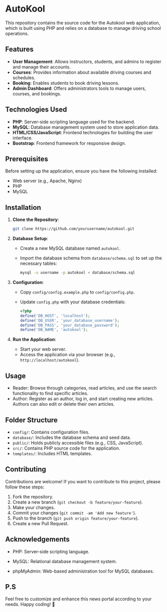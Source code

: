 # AutoKool

This repository contains the source code for the Autokool web application, which is built using PHP and relies on a database to manage driving school operations.

## Features

- **User Management**: Allows instructors, students, and admins to register and manage their accounts.
- **Courses**: Provides information about available driving courses and schedules.
- **Booking**: Enables students to book driving lessons.
- **Admin Dashboard**: Offers administrators tools to manage users, courses, and bookings.

## Technologies Used

- **PHP**: Server-side scripting language used for the backend.
- **MySQL**: Database management system used to store application data.
- **HTML/CSS/JavaScript**: Frontend technologies for building the user interface.
- **Bootstrap**: Frontend framework for responsive design.

## Prerequisites

Before setting up the application, ensure you have the following installed:

- Web server (e.g., Apache, Nginx)
- PHP
- MySQL

## Installation

1. **Clone the Repository**:

   ```bash
   git clone https://github.com/yourusername/autokool.git
   ```

2. **Database Setup**:

   - Create a new MySQL database named `autokool`.
   - Import the database schema from `database/schema.sql` to set up the necessary tables:

     ```bash
     mysql -u username -p autokool < database/schema.sql
     ```

3. **Configuration**:

   - Copy `config/config.example.php` to `config/config.php`.
   - Update `config.php` with your database credentials:

     ```php
     <?php
     define('DB_HOST', 'localhost');
     define('DB_USER', 'your_database_username');
     define('DB_PASS', 'your_database_password');
     define('DB_NAME', 'autokool');
     ```

4. **Run the Application**:

   - Start your web server.
   - Access the application via your browser (e.g., `http://localhost/autokool`).
  
## Usage

- Reader: Browse through categories, read articles, and use the search functionality to find specific articles.
- Author: Register as an author, log in, and start creating new articles. Authors can also edit or delete their own articles.

## Folder Structure

- `config/`: Contains configuration files.
- `database/`: Includes the database schema and seed data.
- `public/`: Holds publicly accessible files (e.g., CSS, JavaScript).
- `src/`: Contains PHP source code for the application.
- `templates/`: Includes HTML templates.

## Contributing

Contributions are welcome! If you want to contribute to this project, please follow these steps:

1. Fork the repository.
2. Create a new branch (`git checkout -b feature/your-feature`).
3. Make your changes.
4. Commit your changes (`git commit -am 'Add new feature'`).
5. Push to the branch (`git push origin feature/your-feature`).
6. Create a new Pull Request.

## Acknowledgements

- PHP: Server-side scripting language.

- MySQL: Relational database management system.

- phpMyAdmin: Web-based administration tool for MySQL databases.

## **P.S**
Feel free to customize and enhance this news portal according to your needs. Happy coding! 🚀

